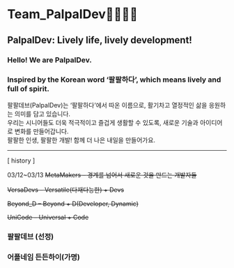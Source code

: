 # Team_PalpalDev🚀🚀🚀🚀
## PalpalDev: Lively life, lively development!
### Hello! We are PalpalDev.  
### Inspired by the Korean word ‘팔팔하다’, which means lively and full of spirit.

팔팔데브(PalpalDev)는 ‘팔팔하다’에서 따온 이름으로, 활기차고 열정적인 삶을 응원하는 의미를 담고 있습니다.<br>
우리는 시니어들도 더욱 적극적이고 즐겁게 생활할 수 있도록, 새로운 기술과 아이디어로 변화를 만들어갑니다.<br>
팔팔한 인생, 팔팔한 개발! 함께 더 나은 내일을 만들어가요.







----------------------------------------------------------------------
[ history ] 

03/12~03/13
~~MetaMakers – 경계를 넘어서 새로운 것을 만드는 개발자들~~

~~VersaDevs – Versatile(다재다능한) + Devs~~

~~Beyond_D – Beyond + D(Developer, Dynamic)~~

~~UniCode – Universal + Code~~

### 팔팔데브 (선정)
### 어플네임 든든하이(가명) 
